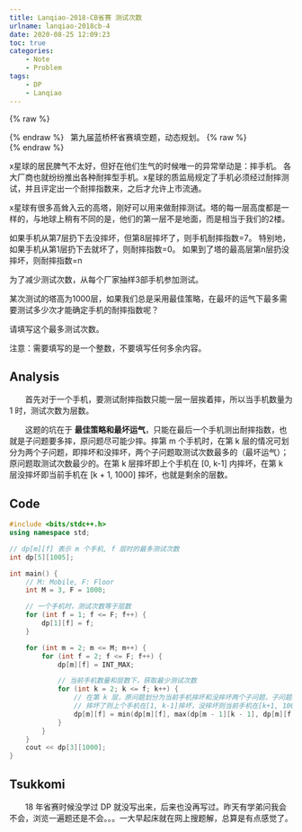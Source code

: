 ```yaml
---
title: Lanqiao-2018-CB省赛 测试次数
urlname: lanqiao-2018cb-4
date: 2020-08-25 12:09:23
toc: true
categories:
    - Note
    - Problem
tags:
    - DP
    - Lanqiao
---
```


{% raw %}<article class="message is-warning"><div class="message-body">{% endraw %}
<span class="icon"><i class="fa fa-exclamation-triangle mr-2"></i></span>&nbsp;&nbsp;第九届蓝桥杯省赛填空题，动态规划。
{% raw %}</div></article>{% endraw %}

x星球的居民脾气不太好，但好在他们生气的时候唯一的异常举动是：摔手机。
各大厂商也就纷纷推出各种耐摔型手机。x星球的质监局规定了手机必须经过耐摔测试，并且评定出一个耐摔指数来，之后才允许上市流通。

x星球有很多高耸入云的高塔，刚好可以用来做耐摔测试。塔的每一层高度都是一样的，与地球上稍有不同的是，他们的第一层不是地面，而是相当于我们的2楼。

如果手机从第7层扔下去没摔坏，但第8层摔坏了，则手机耐摔指数=7。
特别地，如果手机从第1层扔下去就坏了，则耐摔指数=0。
如果到了塔的最高层第n层扔没摔坏，则耐摔指数=n

为了减少测试次数，从每个厂家抽样3部手机参加测试。

某次测试的塔高为1000层，如果我们总是采用最佳策略，在最坏的运气下最多需要测试多少次才能确定手机的耐摔指数呢？

请填写这个最多测试次数。

注意：需要填写的是一个整数，不要填写任何多余内容。

<!--more-->

## Analysis

&emsp;&emsp;首先对于一个手机，要测试耐摔指数只能一层一层挨着摔，所以当手机数量为 1 时，测试次数为层数。

&emsp;&emsp;这题的坑在于 **最佳策略和最坏运气**，只能在最后一个手机测出耐摔指数，也就是子问题要多摔，原问题尽可能少摔。摔第 m 个手机时，在第 k 层的情况可划分为两个子问题，即摔坏和没摔坏，两个子问题取测试次数最多的（最坏运气）；原问题取测试次数最少的。在第 k 层摔坏即上个手机在 [0, k-1] 内摔坏，在第 k 层没摔坏即当前手机在 [k + 1, 1000] 摔坏，也就是剩余的层数。

## Code

``` cpp 
#include <bits/stdc++.h>
using namespace std;

// dp[m][f] 表示 m 个手机, f 层时的最多测试次数
int dp[5][1005];

int main() {
    // M: Mobile, F: Floor
    int M = 3, F = 1000;

    // 一个手机时，测试次数等于层数
    for (int f = 1; f <= F; f++) {
        dp[1][f] = f;
    }

    for (int m = 2; m <= M; m++) {
        for (int f = 2; f <= F; f++) {
            dp[m][f] = INT_MAX;

            // 当前手机数量和层数下，获取最少测试次数
            for (int k = 2; k <= f; k++) {
                // 在第 k 层，原问题划分为当前手机摔坏和没摔坏两个子问题，子问题取测试次数最多的
                // 摔坏了则上个手机在[1, k-1]摔坏，没摔坏则当前手机在[k+1, 1000]摔坏，同时测试次数 +1
                dp[m][f] = min(dp[m][f], max(dp[m - 1][k - 1], dp[m][f - k]) + 1);
            }
        }
    }
    cout << dp[3][1000];
}
```

## Tsukkomi

&emsp;&emsp;18 年省赛时候没学过 DP 就没写出来，后来也没再写过。昨天有学弟问我会不会，浏览一遍题还是不会。。。一大早起床就在网上搜题解，总算是有点感觉了。